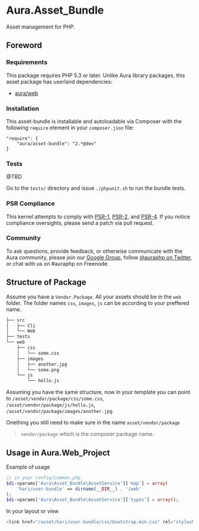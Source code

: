 # Aura.Asset_Bundle

Asset management for PHP.

## Foreword

### Requirements

This package requires PHP 5.3 or later. Unlike Aura library packages, this
asset package has userland dependencies:

- [aura/web](https://packagist.org/packages/aura/web)

### Installation

This asset-bundle is installable and autoloadable via Composer with the following
`require` element in your `composer.json` file:

    "require": {
        "aura/asset-bundle": "2.*@dev"
    }

### Tests

@TBD

Go to the `tests/` directory and issue `./phpunit.sh` to run the bundle tests.

### PSR Compliance

This kernel attempts to comply with [PSR-1][], [PSR-2][], and [PSR-4][]. If
you notice compliance oversights, please send a patch via pull request.

[PSR-1]: https://github.com/php-fig/fig-standards/blob/master/accepted/PSR-1-basic-coding-standard.md
[PSR-2]: https://github.com/php-fig/fig-standards/blob/master/accepted/PSR-2-coding-style-guide.md
[PSR-4]: https://github.com/php-fig/fig-standards/blob/master/accepted/PSR-4-autoloader.md

### Community

To ask questions, provide feedback, or otherwise communicate with the Aura community, please join our [Google Group](http://groups.google.com/group/auraphp), follow [@auraphp on Twitter](http://twitter.com/auraphp), or chat with us on #auraphp on Freenode.

## Structure of Package

Assume you have a `Vendor.Package`. All your assets should be in the
`web` folder. The folder names `css`, `images`, `js` can be according to your preffered name.


```bash
├── src
│   ├── Cli
│   └── Web
├── tests
└── web
    ├── css
    │   └── some.css
    ├── images
    │   ├── another.jpg
    │   └── some.png
    └── js
        └── hello.js
```

Assuming you have the same structure, now in your template you can point
to `/asset/vendor/package/css/some.css`, `/asset/vendor/package/js/hello.js`, `/asset/vendor/package/images/another.jpg`.

Onething you still need to make sure in the name `asset/vendor/package`

> `vendor/package` which is the composer package name.

## Usage in Aura.Web_Project

Example of usage

```php
// in your config/Common.php
$di->params['Aura\Asset_Bundle\AssetService']['map'] = array(
    'hari/user-bundle' => dirname(__DIR__) . '/web'
);
$di->params['Aura\Asset_Bundle\AssetService']['types'] = array();
```

In your layout or view

```php
<link href="/asset/hari/user-bundle/css/bootstrap.min.css" rel="stylesheet">
```
